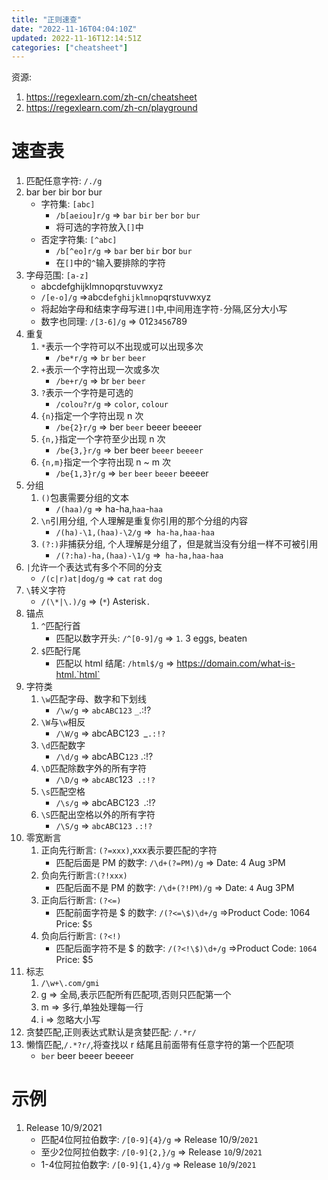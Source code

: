 ```yaml
---
title: "正则速查"
date: "2022-11-16T04:04:10Z"
updated: 2022-11-16T12:14:51Z
categories: ["cheatsheet"]
---
```

资源: 
1. https://regexlearn.com/zh-cn/cheatsheet
2. https://regexlearn.com/zh-cn/playground


# 速查表

1. 匹配任意字符: `/./g`
3. bar ber bir bor bur
	- 字符集: `[abc]`
		- `/b[aeiou]r/g` => `bar` `bir` `ber` `bor` `bur`
		- 将可选的字符放入`[]`中
	- 否定字符集: `[^abc]` 
		- `/b[^eo]r/g` => `bar`  ber `bir` bor `bur`
		- 在`[]`中的`^`输入要排除的字符
4. 字母范围: `[a-z]`
	- abcdefghijklmnopqrstuvwxyz
	- `/[e-o]/g` =>abcd`efghijklmno`pqrstuvwxyz
	- 将起始字母和结束字母写进`[]`中,中间用连字符`-`分隔,区分大小写
	- 数字也同理: `/[3-6]/g` => 012`3456`789
5. 重复
	1. `*`表示一个字符可以不出现或可以出现多次
		- `/be*r/g` => `br` `ber` `beer`
	2. `+`表示一个字符出现一次或多次
		- `/be+r/g` => br `ber` `beer`
	3. `?`表示一个字符是可选的
		- `/colou?r/g` => `color`, `colour`
	4. `{n}`指定一个字符出现 n 次
		- `/be{2}r/g` => ber `beer` beeer beeeer
	6. `{n,}`指定一个字符至少出现 n 次
		- `/be{3,}r/g` => ber beer `beeer` `beeeer`
	7. `{n,m}`指定一个字符出现 n ~ m 次
		- `/be{1,3}r/g` => `ber` `beer` `beeer` beeeer
5. 分组
	1. `()`包裹需要分组的文本
		- `/(haa)/g` => ha-ha,`haa`-`haa`
	2. `\n`引用分组, 个人理解是重复你引用的那个分组的内容
		- `/(ha)-\1,(haa)-\2/g` =>` ha-ha,haa-haa`
	3. `(?:)`非捕获分组, 个人理解是分组了，但是就当没有分组一样不可被引用
		- `/(?:ha)-ha,(haa)-\1/g` =>` ha-ha,haa-haa`
6. `|`允许一个表达式有多个不同的分支
	- `/(c|r)at|dog/g` => `cat` `rat` `dog`
7. `\`转义字符
	- `/(\*|\.)/g` => (`*`) Asterisk`.`
8. 锚点
	1. `^`匹配行首
		- 匹配以数字开头: `/^[0-9]/g`  => `1`. 3 eggs, beaten
	2. `$`匹配行尾
		- 匹配以 html 结尾: `/html$/g` => https://domain.com/what-is-html.`html`
9. 字符类
	1. `\w`匹配字母、数字和下划线
		- `/\w/g` => `abcABC123` `_`.:!?
	2. `\W`与`\w`相反
		- `/\W/g` => abcABC123` `_`.:!?`
	3. `\d`匹配数字
		- `/\d/g` => abcABC`123` .:!?
	4. `\D`匹配除数字外的所有字符
		- `/\D/g` => `abcABC`123` .:!?`
	5. `\s`匹配空格
		- `/\s/g` => abcABC123` `.:!?
	6. `\S`匹配出空格以外的所有字符
		- `/\S/g` => `abcABC123` `.:!?`
10. 零宽断言
	1. 正向先行断言: `(?=xxx)`,xxx表示要匹配的字符
		- 匹配后面是 PM 的数字: `/\d+(?=PM)/g` => Date: 4 Aug `3`PM
	2. 负向先行断言:`(?!xxx)`
		- 匹配后面不是 PM 的数字: `/\d+(?!PM)/g` => Date: `4` Aug 3PM
	3. 正向后行断言: `(?<=)`
		- 匹配前面字符是 $ 的数字: `/(?<=\$)\d+/g` =>Product Code: 1064 Price: $`5`
	4. 负向后行断言: `(?<!)`
		- 匹配后面字符不是 $ 的数字:  `/(?<!\$)\d+/g` =>Product Code: `1064` Price: $5
11. 标志
	1. `/\w+\.com/gmi`
	2. g => 全局,表示匹配所有匹配项,否则只匹配第一个
	3. m => 多行,单独处理每一行
	4. i => 忽略大小写
12. 贪婪匹配,正则表达式默认是贪婪匹配: `/.*r/`
13. 懒惰匹配,`/.*?r/`,将查找以 r 结尾且前面带有任意字符的第一个匹配项
	- `ber` beer beeer beeeer

# 示例

1. Release 10/9/2021
	- 匹配4位阿拉伯数字: `/[0-9]{4}/g` => Release 10/9/`2021`
	- 至少2位阿拉伯数字: `/[0-9]{2,}/g` => Release `10`/9/`2021`
	- 1-4位阿拉伯数字: `/[0-9]{1,4}/g` => Release `10`/`9`/`2021`